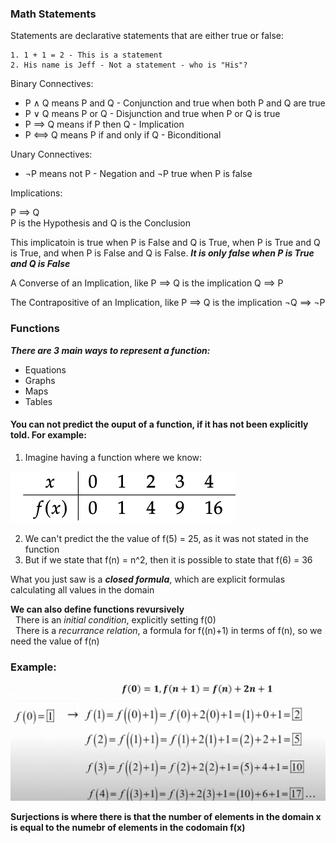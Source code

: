 ### Math Statements

 Statements are declarative statements that are either true or false:
    
    1. 1 + 1 = 2 - This is a statement
    2. His name is Jeff - Not a statement - who is "His"?
Binary Connectives:

- P ∧ Q means P and Q - Conjunction and true when both P and Q are true
- P ∨ Q means P or Q - Disjunction and true when P or Q is true
 - P ⟹ Q means if P then Q - Implication 
 - P ⟺ Q means P if and only if Q - Biconditional 

 Unary Connectives: 
  
- ¬P means not P - Negation and ¬P true when P is false

Implications: 

P ⟹ Q  
P is the Hypothesis and Q is the Conclusion

This implicatoin is true when P is False and Q is True, when P is True and Q is True, and when P is False and Q is False. ***It is only false when P is True and Q is False***

A Converse of an Implication, like P ⟹ Q is the implication Q ⟹ P 

The Contrapositive of an Implication, like P ⟹ Q is the implication ¬Q ⟹ ¬P


### Functions 

***There are 3 main ways to represent a function:***
- Equations
- Graphs
- Maps
- Tables

#### You can not predict the ouput of a function, if it has not been explicitly told. For example:
1. Imagine having a function where we know: 

![!\[Alt text\](image.png)](<../CH 0.4 /image.png>)

2. We can't predict the the value of f(5) = 25, as it was not stated in the function
3. But if we state that f(n) = n^2, then it is possible to state that f(6) = 36

What you just saw is a ***closed formula***, which are explicit formulas calculating all values in the domain

**We can also define functions revursively**<br>
&nbsp; There is an *initial condition*, explicitly setting f(0)
<br>&nbsp; There is a *recurrance relation*, a formula for f((n)+1) in terms of f(n), so we need the value of f(n)

### Example: 

![(image-2.png)](<../CH 0.4 /image-2.png>)


**Surjections is where there is that the number of elements in the domain x is equal to the numebr of elements in the codomain f(x)**